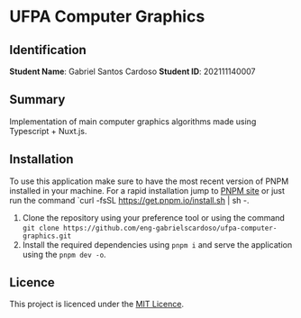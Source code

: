 # UFPA Computer Graphics

## Identification

**Student Name**: Gabriel Santos Cardoso
**Student ID**: 202111140007

## Summary

Implementation of main computer graphics algorithms made using Typescript + Nuxt.js. 

## Installation

To use this application make sure to have the most recent version of PNPM installed in your machine. For a rapid installation jump to [PNPM site](https://pnpm.io) or just run the command `curl -fsSL https://get.pnpm.io/install.sh | sh -.

1. Clone the repository using your preference tool or using the command `git clone https://github.com/eng-gabrielscardoso/ufpa-computer-graphics.git`
2. Install the required dependencies using `pnpm i` and serve the application using the `pnpm dev -o`.

## Licence

This project is licenced under the [MIT Licence](LICENSE).
